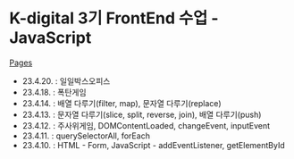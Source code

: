 # K-digital 3기 FrontEnd 수업 - JavaScript

[Pages](https://mnmn092631.github.io/K-digital-2023-3-JS/)

- 23.4.20. : 일일박스오피스
- 23.4.18. : 폭탄게임
- 23.4.14. : 배열 다루기(filter, map), 문자열 다루기(replace)
- 23.4.13. : 문자열 다루기(slice, split, reverse, join), 배열 다루기(push)
- 23.4.12. : 주사위게임, DOMContentLoaded, changeEvent, inputEvent
- 23.4.11. : querySelectorAll, forEach
- 23.4.10. : HTML - Form, JavaScript - addEventListener, getElementById
